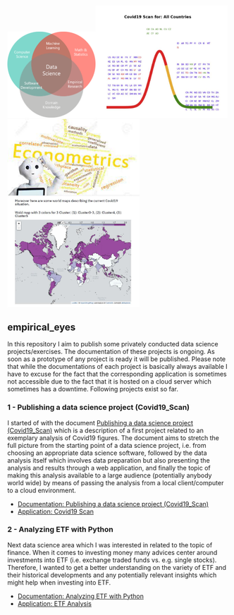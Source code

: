 
<img src = "Data+Science.png" width="200"><img src = "Streamlit_scrsh2.JPG" width="300"><img src = "econometrics.jfif" width="300"><img src = "Streamlit_scrsh5.JPG" width="300">

## empirical_eyes

In this repository I aim to publish some privately conducted data science projects/exercises. The documentation of these projects is ongoing. As soon as a prototype of any project is ready it will be published. Please note that while the documentations of each project is basically always available I have to excuse for the fact that the corresponding application is sometimes not accessible due to the fact that it is hosted on a cloud server which sometimes has a downtime. Following projects exist so far.

### <a name="id1"></a>1 - Publishing a data science project (Covid19_Scan)
I started of with the document [Publishing a data science project (Covid19_Scan)](https://github.com/MWelHeb/01_Covid19_Scan/blob/main/Data_Science_Projects.md) which is a description of a first project related to an exemplary analysis of Covid19 figures. The document aims to stretch the full picture from the starting point of a data science project, i.e. from choosing an appropriate data science software, followed by the data analysis itself which involves data preparation but also presenting the analysis and results through a web application, and finally the topic of making this analysis available to a large audience (potentially anybody world wide) by means of passing the analysis from a local client/computer to a cloud environment.

- [Documentation: Publishing a data science project (Covid19_Scan)](https://github.com/MWelHeb/01_Covid19_Scan/blob/main/Data_Science_Projects.md) 
- [Application: Covid19 Scan](http://18.192.208.203:8501/)

### <a name="id1"></a>2 - Analyzing ETF with Python
Next data science area which I was interested in related to the topic of finance. When it comes to investing money many advices center around investments into ETF (i.e. exchange traded funds vs. e.g. single stocks). Therefore, I wanted to get a better understanding on the variety of ETF and their historical developments and any potentially relevant insights which might help when investing into ETF.

- [Documentation: Analyzing ETF with Python](https://github.com/MWelHeb/02_ETF_Analysis/blob/main/ETF_Analysis.md) 
- [Application: ETF Analysis](http://18.192.208.203:8502/)
